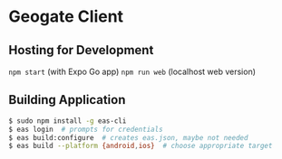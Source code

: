 # Geogate Client
## Hosting for Development
`npm start` (with Expo Go app)
`npm run web` (localhost web version)

## Building Application
```bash
$ sudo npm install -g eas-cli
$ eas login  # prompts for credentials
$ eas build:configure  # creates eas.json, maybe not needed
$ eas build --platform {android,ios}  # choose appropriate target
```
